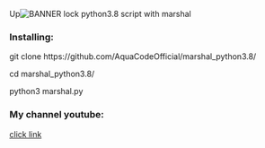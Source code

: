 Up![BANNER](https://i.ibb.co/FBspX7H/20200806-194902.jpg)
lock python3.8 script with marshal

### Installing:

<p>git clone https://github.com/AquaCodeOfficial/marshal_python3.8/</p>
<p>cd marshal_python3.8/</p>
python3 marshal.py

### My channel youtube:

<a href="https://m.youtube.com/channel/UCqtmKGqlVcRkFmq9cdgNppA">click link</a>
